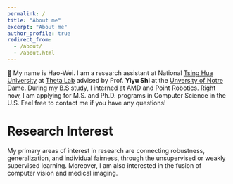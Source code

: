 ```yaml
---
permalink: /
title: "About me"
excerpt: "About me"
author_profile: true
redirect_from: 
  - /about/
  - /about.html
---
```


  👋 My name is Hao-Wei. I am a research assistant at National [Tsing Hua University](https://nthu-en.site.nthu.edu.tw/) at [Theta Lab](http://theta.cs.nthu.edu.tw/) advised by Prof. **Yiyu Shi** at the [Unversity of Notre Dame](https://www.nd.edu/). During my B.S study, I interned at AMD and Point Robotics. Right now, I am applying for M.S. and Ph.D. programs in Computer Science in the U.S. Feel free to contact me if you have any questions!

Research Interest
======
My primary areas of interest in research are connecting robustness, generalization, and individual fairness, through the unsupervised or weakly supervised learning. Moreover, I am also interested in the fusion of computer vision and medical imaging.
